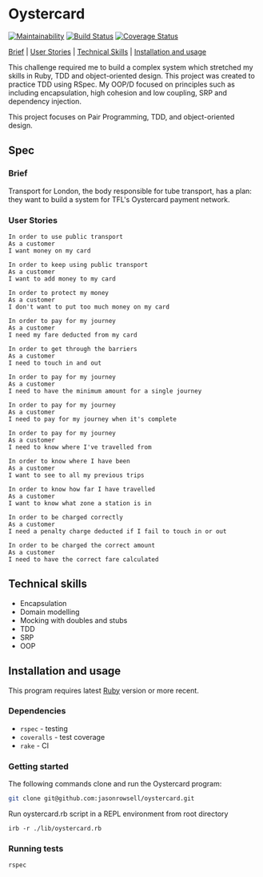 # Oystercard

[![Maintainability](https://api.codeclimate.com/v1/badges/bfc95e944d4598212797/maintainability)](https://codeclimate.com/github/jasonrowsell/boris-bikes/maintainability) [![Build Status](https://travis-ci.com/jasonrowsell/boris-bikes.svg?branch=main)](https://travis-ci.com/jasonrowsell/boris-bikes) [![Coverage Status](https://coveralls.io/repos/github/jasonrowsell/boris-bikes/badge.svg?branch=main)](https://coveralls.io/github/jasonrowsell/boris-bikes?branch=main)

[Brief](#brief) | [User Stories](#user-stories) | [Technical Skills](#technical-skills) | [Installation and usage](#installation-and-usage)

This challenge required me to build a complex system which stretched my skills in Ruby, TDD and object-oriented design. This project was created to practice TDD using RSpec. My OOP/D focused on principles such as including encapsulation, high cohesion and low coupling, SRP and dependency injection. 

This project focuses on Pair Programming, TDD, and object-oriented design.

## Spec

### Brief

Transport for London, the body responsible for tube transport, has a plan: they want to build a system for TFL's Oystercard payment network.

### User Stories

```
In order to use public transport
As a customer
I want money on my card
```

```
In order to keep using public transport
As a customer
I want to add money to my card
```

```
In order to protect my money
As a customer
I don't want to put too much money on my card
```

```
In order to pay for my journey
As a customer
I need my fare deducted from my card
```

```
In order to get through the barriers
As a customer
I need to touch in and out
```

```
In order to pay for my journey
As a customer
I need to have the minimum amount for a single journey
```

```
In order to pay for my journey
As a customer
I need to pay for my journey when it's complete
```

```
In order to pay for my journey
As a customer
I need to know where I've travelled from
```

```
In order to know where I have been
As a customer
I want to see to all my previous trips
```

```
In order to know how far I have travelled
As a customer
I want to know what zone a station is in
```

```
In order to be charged correctly
As a customer
I need a penalty charge deducted if I fail to touch in or out
```

```
In order to be charged the correct amount
As a customer
I need to have the correct fare calculated
```


## Technical skills

- Encapsulation
- Domain modelling
- Mocking with doubles and stubs
- TDD
- SRP
- OOP

## Installation and usage

This program requires latest [Ruby](https://www.ruby-lang.org/en/downloads/) version or more recent.

### Dependencies

- `rspec` - testing
- `coveralls` - test coverage
- `rake` - CI

### Getting started

The following commands clone and run the Oystercard program:

```sh
git clone git@github.com:jasonrowsell/oystercard.git
```

Run oystercard.rb script in a REPL environment from root directory

```shell
irb -r ./lib/oystercard.rb
```

### Running tests

```sh
rspec
```
